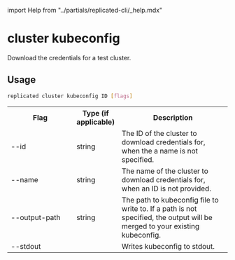 import Help from "../partials/replicated-cli/_help.mdx"

# cluster kubeconfig

Download the credentials for a test cluster.

## Usage

```bash
replicated cluster kubeconfig ID [flags]
```

  <table>
  <tr>
    <th width="30%">Flag</th>
    <th width="20%">Type (if applicable)</th>
    <th width="50%">Description</th>
  </tr>
  <Help/>
  <tr>
    <td>--id</td>
    <td>string</td>
    <td>The ID of the cluster to download credentials for, when the a name is not specified.</td>
  </tr>
  <tr>
    <td>--name</td>
    <td>string</td>
    <td>The name of the cluster to download credentials for, when an ID is not provided.</td>
  </tr>
  <tr>
    <td>--output-path</td>
    <td>string</td>
    <td>The path to kubeconfig file to write to. If a path is not specified, the output will be merged to your existing kubeconfig.</td>
  </tr>
  <tr>
    <td>--stdout</td>
    <td></td>
    <td>Writes kubeconfig to stdout.</td>
  </tr>
</table>

                   
                
                     
